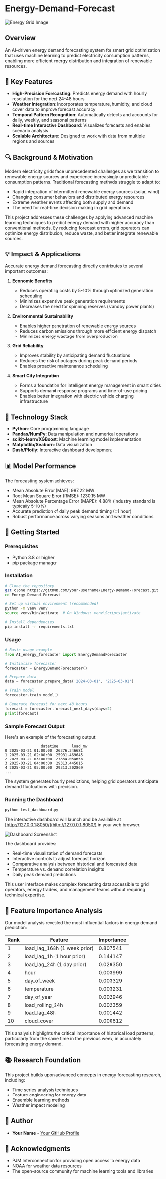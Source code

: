 # Energy-Demand-Forecast

![Energy Grid Image](https://images.unsplash.com/photo-1473341304170-971dccb5ac1e?ixlib=rb-1.2.1&auto=format&fit=crop&w=1350&q=80)

## Overview

An AI-driven energy demand forecasting system for smart grid optimization that uses machine learning to predict electricity consumption patterns, enabling more efficient energy distribution and integration of renewable resources.

## 🌟 Key Features

- **High-Precision Forecasting**: Predicts energy demand with hourly resolution for the next 24-48 hours
- **Weather Integration**: Incorporates temperature, humidity, and cloud cover data to improve forecast accuracy
- **Temporal Pattern Recognition**: Automatically detects and accounts for daily, weekly, and seasonal patterns
- **Real-time Interactive Dashboard**: Visualizes forecasts and enables scenario analysis
- **Scalable Architecture**: Designed to work with data from multiple regions and sources

## 🔍 Background & Motivation

Modern electricity grids face unprecedented challenges as we transition to renewable energy sources and experience increasingly unpredictable consumption patterns. Traditional forecasting methods struggle to adapt to:

- Rapid integration of intermittent renewable energy sources (solar, wind)
- Changing consumer behaviors and distributed energy resources
- Extreme weather events affecting both supply and demand
- The need for real-time decision making in grid operations

This project addresses these challenges by applying advanced machine learning techniques to predict energy demand with higher accuracy than conventional methods. By reducing forecast errors, grid operators can optimize energy distribution, reduce waste, and better integrate renewable sources.

## 💡 Impact & Applications

Accurate energy demand forecasting directly contributes to several important outcomes:

1. **Economic Benefits**
   - Reduces operating costs by 5-10% through optimized generation scheduling
   - Minimizes expensive peak generation requirements
   - Decreases the need for spinning reserves (standby power plants)

2. **Environmental Sustainability**
   - Enables higher penetration of renewable energy sources
   - Reduces carbon emissions through more efficient energy dispatch
   - Minimizes energy wastage from overproduction

3. **Grid Reliability**
   - Improves stability by anticipating demand fluctuations
   - Reduces the risk of outages during peak demand periods
   - Enables proactive maintenance scheduling

4. **Smart City Integration**
   - Forms a foundation for intelligent energy management in smart cities
   - Supports demand response programs and time-of-use pricing
   - Enables better integration with electric vehicle charging infrastructure

## 🔧 Technology Stack

- **Python**: Core programming language
- **Pandas/NumPy**: Data manipulation and numerical operations
- **scikit-learn/XGBoost**: Machine learning model implementation
- **Matplotlib/Seaborn**: Data visualization
- **Dash/Plotly**: Interactive dashboard development

## 📊 Model Performance

The forecasting system achieves:
- Mean Absolute Error (MAE): 987.22 MW
- Root Mean Square Error (RMSE): 1230.15 MW
- Mean Absolute Percentage Error (MAPE): 4.88% (industry standard is typically 5-10%)
- Accurate prediction of daily peak demand timing (±1 hour)
- Robust performance across varying seasons and weather conditions

## 🚀 Getting Started

### Prerequisites

- Python 3.8 or higher
- pip package manager

### Installation

```bash
# Clone the repository
git clone https://github.com/your-username/Energy-Demand-Forecast.git
cd Energy-Demand-Forecast

# Set up virtual environment (recommended)
python -m venv venv
source venv/bin/activate  # On Windows: venv\Scripts\activate

# Install dependencies
pip install -r requirements.txt
```

### Usage

```python
# Basic usage example
from AI_energy_forecaster import EnergyDemandForecaster

# Initialize forecaster
forecaster = EnergyDemandForecaster()

# Prepare data
data = forecaster.prepare_data('2024-03-01', '2025-03-01')

# Train model
forecaster.train_model()

# Generate forecast for next 48 hours
forecast = forecaster.forecast_next_days(days=2)
print(forecast)
```

### Sample Forecast Output

Here's an example of the forecasting output:

```
                datetime      load_mw
0 2025-03-21 01:00:00  26376.346681
1 2025-03-21 02:00:00  25931.469645
2 2025-03-21 03:00:00  27854.054656
3 2025-03-21 04:00:00  29313.445015
4 2025-03-21 05:00:00  29313.202869
...
```

The system generates hourly predictions, helping grid operators anticipate demand fluctuations with precision.

### Running the Dashboard

```bash
python test_dashboard.py
```

The interactive dashboard will launch and be available at [http://127.0.0.1:8050/](http://127.0.0.1:8050/) in your web browser.

![Dashboard Screenshot](Images/Dashboard.png)

The dashboard provides:
- Real-time visualization of demand forecasts
- Interactive controls to adjust forecast horizon
- Comparative analysis between historical and forecasted data
- Temperature vs. demand correlation insights
- Daily peak demand predictions

This user interface makes complex forecasting data accessible to grid operators, energy traders, and management teams without requiring technical expertise.



## 🧮 Feature Importance Analysis

Our model analysis revealed the most influential factors in energy demand prediction:

| Rank | Feature | Importance |
|------|---------|------------|
| 1 | load_lag_168h (1 week prior) | 0.807541 |
| 2 | load_lag_1h (1 hour prior) | 0.144147 |
| 3 | load_lag_24h (1 day prior) | 0.029350 |
| 4 | hour | 0.003999 |
| 5 | day_of_week | 0.003329 |
| 6 | temperature | 0.003231 |
| 7 | day_of_year | 0.002946 |
| 8 | load_rolling_24h | 0.002359 |
| 9 | load_lag_48h | 0.001442 |
| 10 | cloud_cover | 0.000612 |

This analysis highlights the critical importance of historical load patterns, particularly from the same time in the previous week, in accurately forecasting energy demand.

## 📚 Research Foundation

This project builds upon advanced concepts in energy forecasting research, including:
- Time series analysis techniques
- Feature engineering for energy data
- Ensemble learning methods
- Weather impact modeling

## 👤 Author

- **Your Name** - [Your GitHub Profile](https://github.com/kagsrichie)


## 🙏 Acknowledgments

- PJM Interconnection for providing open access to energy data
- NOAA for weather data resources
- The open-source community for machine learning tools and libraries
